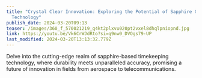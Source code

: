 ```yaml
---
title: "Crystal Clear Innovation: Exploring the Potential of Sapphire Oscillator
  Technology"
publish_date: 2024-03-20T09:13
teaser: /images/360_f_570021219_q4kt2plxvu020pt2vxel8dhqlpniopnd.jpg
link: https://youtu.be/Vk6CrWJdRto?si=g9nw0_DVOgs79-UP
last_modified: 2024-03-20T13:13:32.779Z
---
```

Delve into the cutting-edge realm of sapphire-based timekeeping technology, where durability meets unparalleled accuracy, promising a future of innovation in fields from aerospace to telecommunications.
